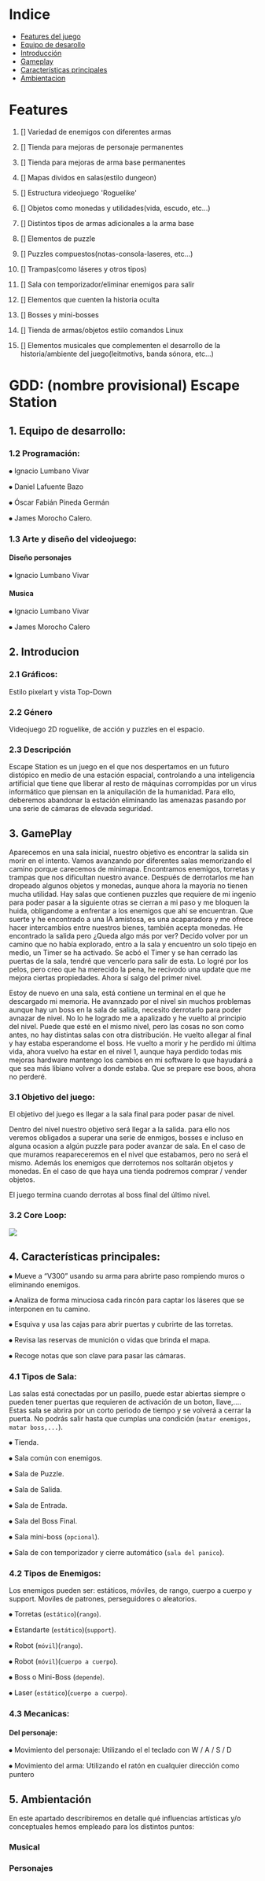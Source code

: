 
# Indice
- [Features del juego](#features)
- [Equipo de desarollo](#1-equipo-de-desarrollo)
- [Introducción](#2-introducion)
- [Gameplay](#3-gameplay)
- [Características principales](#4-características-principales)
- [Ambientacion](#5-ambientación)

# Features
1. [] Variedad de enemigos con diferentes armas
2. [] Tienda para mejoras de personaje permanentes
3. [] Tienda para mejoras de arma base permanentes
4. [] Mapas dividos en salas(estilo dungeon)
5. [] Estructura videojuego 'Roguelike'

6. [] Objetos como monedas y utilidades(vida, escudo, etc...)
7. [] Distintos tipos de armas adicionales a la arma base
8. [] Elementos de puzzle
9. [] Puzzles compuestos(notas-consola-laseres, etc...)
10. [] Trampas(como láseres y otros tipos)

11. [] Sala con temporizador/eliminar enemigos para salir
12. [] Elementos que cuenten la historia oculta
13. [] Bosses y mini-bosses
14. [] Tienda de armas/objetos estilo comandos Linux
15. [] Elementos musicales que complementen el desarrollo de la historia/ambiente del juego(leitmotivs, banda sónora, etc...)

# GDD: (nombre provisional) Escape Station

## 1. Equipo de desarrollo:
### 1.2 Programación: 
⦁   Ignacio Lumbano Vivar

⦁   Daniel Lafuente Bazo

⦁   Óscar Fabián Pineda Germán

⦁   James Morocho Calero.

### 1.3 Arte y diseño del videojuego: 
#### Diseño personajes 

⦁   Ignacio Lumbano Vivar

#### Musica
⦁   Ignacio Lumbano Vivar

⦁   James Morocho Calero


## 2. Introducion
### 2.1 Gráficos:	
Estilo pixelart y vista Top-Down

### 2.2 Género
Videojuego 2D roguelike, de acción y puzzles en el espacio.

### 2.3 Descripción
Escape Station es un juego en el que nos despertamos en un futuro distópico en medio de una estación espacial, controlando a una inteligencia artificial que tiene que liberar al resto de máquinas corrompidas por un virus informático que piensan en la aniquilación de la humanidad. Para ello, deberemos abandonar la estación eliminando las amenazas pasando por una serie de cámaras de elevada seguridad. 


## 3. GamePlay
Aparecemos en una sala inicial, nuestro objetivo es encontrar la salida sin morir en el intento. Vamos avanzando por diferentes salas memorizando el camino porque carecemos de minimapa. Encontramos enemigos, torretas y trampas que nos dificultan nuestro avance. Después de derrotarlos me han dropeado algunos objetos y monedas, aunque ahora la mayoría no tienen mucha utilidad. Hay salas que contienen puzzles que requiere de mi ingenio para poder pasar a la siguiente otras se cierran a mi paso y me bloquen la huida, obligandome a enfrentar a los enemigos que ahí se encuentran. Que suerte y he encontrado a una IA amistosa, es una acaparadora y me ofrece hacer intercambios entre nuestros bienes, también acepta monedas. He encontrado la salida pero ¿Queda algo más por ver? Decido volver por un camino que no había explorado, entro a la sala y encuentro un solo tipejo en medio, un Timer se ha activado. Se acbó el Timer y se han cerrado las puertas de la sala, tendré que vencerlo para salir de esta. Lo logré por los pelos, pero creo que ha merecido la pena, he recivodo una update que me mejora ciertas propiedades. Ahora sí salgo del primer nivel.

Estoy de nuevo en una sala, está contiene un terminal en el que he descargado mi memoria. He avannzado por el nivel sin muchos problemas aunque hay un boss en la sala de salida, necesito derrotarlo para poder avnazar de nivel. No lo he logrado me a apalizado y he vuelto al principio del nivel. Puede que esté en el mismo nivel, pero las cosas no son como antes, no hay distintas salas con otra distribución. He vuelto allegar al final y hay estaba esperandome el boss. He vuelto a morir y he perdido mi última vida, ahora vuelvo ha estar en el nivel 1, aunque haya perdido todas mis mejoras hardware mantengo los cambios en mi software lo que hayudará a que sea más libiano volver a donde estaba. Que se prepare ese boos, ahora no perderé.

### 3.1 Objetivo del juego:
El objetivo del juego es llegar a la sala final para poder pasar de nivel.

Dentro del nivel nuestro objetivo será llegar a la salida. para ello nos veremos obligados a superar una serie de enmigos, bosses e incluso en alguna ocasion a algún puzzle para poder avanzar de sala. En el caso de que muramos reapareceremos en el nivel que estabamos, pero no será el mismo. Además los enemigos que derrotemos nos soltarán objetos y monedas. En el caso de que haya una tienda podremos comprar / vender objetos.

El juego termina cuando derrotas al boss final del último nivel.

### 3.2 Core Loop:
![](Docs/CoreLoop.png)


## 4. Características principales:

⦁   Mueve a “V300” usando su arma para abrirte paso rompiendo muros o eliminando enemigos.

⦁   Analiza de forma minuciosa cada rincón para captar los láseres que se interponen en tu camino.

⦁   Esquiva y usa las cajas para abrir puertas y cubrirte de las torretas.

⦁   Revisa las reservas de munición o vidas que brinda el mapa.

⦁   Recoge notas que son clave para pasar las cámaras.


### 4.1 Tipos de Sala:
Las salas está conectadas por un pasillo, puede estar abiertas siempre o pueden tener puertas que requieren de activación de un boton, llave,.... Estas sala se abrira por un corto periodo de tiempo y se volverá a cerrar la puerta. No podrás salir hasta que cumplas una condición (`matar enemigos, matar boss,...`).

⦁   Tienda.

⦁   Sala común con enemigos.

⦁   Sala de Puzzle.

⦁   Sala  de Salida.

⦁   Sala de Entrada.

⦁   Sala del Boss Final.

⦁   Sala mini-boss (`opcional`).

⦁   Sala de con temporizador y cierre automático (`sala del panico`).


### 4.2 Tipos de Enemigos:
Los enemigos pueden ser: estáticos, móviles, de rango, cuerpo a cuerpo y support. Moviles de patrones, perseguidores o aleatorios.

⦁   Torretas (`estático`)(`rango`).

⦁   Estandarte (`estático`)(`support`).

⦁   Robot (`móvil`)(`rango`).

⦁   Robot (`móvil`)(`cuerpo a cuerpo`).

⦁   Boss o Mini-Boss (`depende`).

⦁   Laser (`estático`)(`cuerpo a cuerpo`).


### 4.3 Mecanicas:
#### Del personaje:
⦁   Movimiento del personaje: Utilizando el el teclado con W / A / S / D

⦁   Movimiento del arma: Utilizando el ratón en cualquier dirección como puntero

## 5. Ambientación
En este apartado describiremos en detalle qué influencias artísticas y/o conceptuales hemos empleado para los distintos puntos:

### Musical

### Personajes

